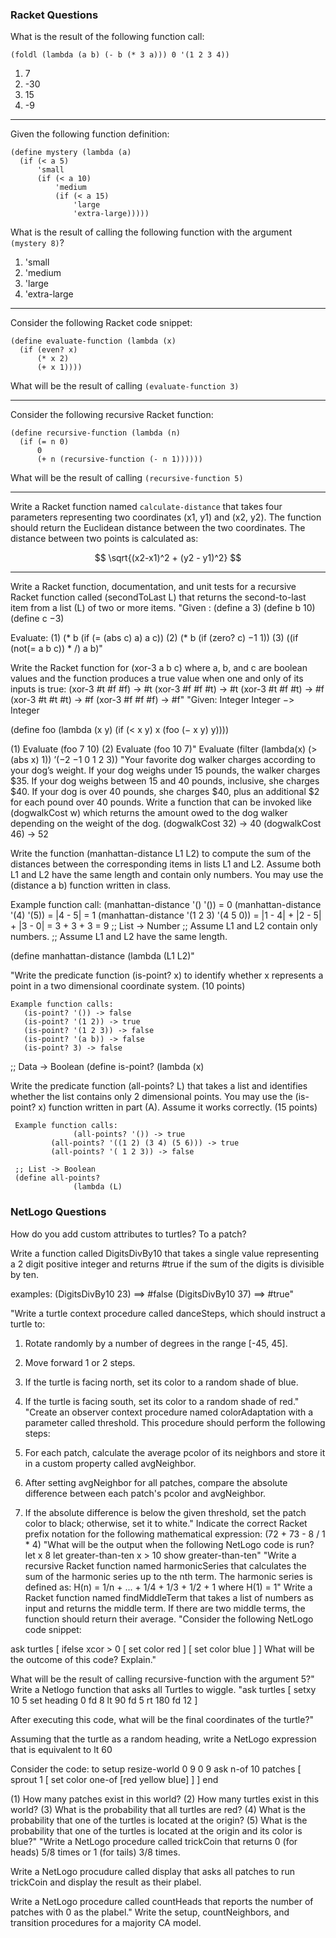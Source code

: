 
### Racket Questions

What is the result of the following function call:

`(foldl (lambda (a b) (- b (* 3 a))) 0 '(1 2 3 4))`

1. 7
2. -30
3. 15
4. -9

---

Given the following function definition:

```
(define mystery (lambda (a)
  (if (< a 5)
      'small
      (if (< a 10)
          'medium
          (if (< a 15)
              'large
              'extra-large)))))
```

What is the result of calling the following function with the argument `(mystery 8)`?

1. 'small
2. 'medium
3. 'large
4. 'extra-large

---

Consider the following Racket code snippet:

```
(define evaluate-function (lambda (x)
  (if (even? x)
      (* x 2)
      (+ x 1))))
```

What will be the result of calling `(evaluate-function 3)`

---

Consider the following recursive Racket function:

```
(define recursive-function (lambda (n)
  (if (= n 0)
      0
      (+ n (recursive-function (- n 1))))))
```

What will be the result of calling `(recursive-function 5)`

---

Write a Racket function named `calculate-distance` that takes four parameters representing two coordinates (x1, y1) and (x2, y2). The function should return the Euclidean distance between the two coordinates. The distance between two points is calculated as:

$$ \sqrt{(x2-x1)^2 + (y2 - y1)^2} $$

---


Write a Racket function, documentation, and unit tests for a recursive Racket function called (secondToLast L) that returns the second-to-last item from a list (L) of two or more items.
"Given :
(define a 3)
(define b 10)
(define c −3)

Evaluate:
(1)    (* b (if (= (abs c) a) a c))
(2)    (* b (if (zero? c) −1 1))
(3)    ((if (not(= a b c)) * /) a b)"

Write the Racket function for (xor-3 a b c) where a, b, and c are boolean values and the function produces a true value when one and only of its inputs is true:
(xor-3 #t #f #f) -> #t
(xor-3 #f #f #t) -> #t
(xor-3 #t #f #t) -> #f
(xor-3 #t #t #t) -> #f
(xor-3 #f #f #f) -> #f"
"Given: Integer Integer −> Integer

(define foo
    (lambda (x y)
        (if (< x y)
            x
           (foo (− x y) y))))

(1)     Evaluate (foo 7 10)
(2)     Evaluate (foo 10 7)"
Evaluate (filter (lambda(x) (> (abs x) 1)) ’(−2 −1 0 1 2 3))
"Your favorite dog walker charges according to your dog’s weight. If your dog
weighs under 15 pounds, the walker charges $35. If your dog weighs between 15 and 40
pounds, inclusive, she charges $40. If your dog is over 40 pounds, she charges $40, plus an
additional $2 for each pound over 40 pounds. Write a function that can be invoked like
(dogwalkCost w) which returns the amount owed to the dog walker depending on the weight
of the dog.
(dogwalkCost 32) → 40
(dogwalkCost 46) → 52

Write the function (manhattan-distance L1 L2) to compute the sum of the distances between the corresponding items in lists L1 and L2. Assume both L1 and L2 have the same length and contain only numbers. You may use the (distance a b) function written in class.

Example function call:
    (manhattan-distance '() '()) = 0
    (manhattan-distance '(4) '(5)) = |4 - 5| = 1
    (manhattan-distance '(1 2 3) '(4 5 0))
    			= |1 - 4| + |2 - 5| + |3 - 0|
     			= 3 + 3 + 3
			= 9
    ;; List -> Number
    ;; Assume L1 and L2 contain only numbers.
    ;; Assume L1 and L2 have the same length.

(define manhattan-distance
    	    (lambda (L1 L2)"

"Write the predicate function (is-point? x) to identify whether x represents a point in a two dimensional coordinate system. (10 points)

    Example function calls:
       (is-point? '()) -> false
       (is-point? '(1 2)) -> true
       (is-point? '(1 2 3)) -> false
       (is-point? '(a b)) -> false
       (is-point? 3) -> false

   ;; Data -> Boolean
   (define is-point?
           (lambda (x)


Write the predicate function (all-points? L) that takes a list and identifies whether the list contains only 2 dimensional points. You may use the (is-point? x) function written in part (A). Assume it works correctly. (15 points)

     Example function calls:
                  (all-points? '()) -> true
             (all-points? '((1 2) (3 4) (5 6))) -> true
             (all-points? '( 1 2 3)) -> false

     ;; List -> Boolean
     (define all-points?
                  (lambda (L)

### NetLogo Questions

How do you add custom attributes to turtles? To a patch?


Write a function called DigitsDivBy10 that takes a single value representing a 2 digit positive integer and returns #true if the sum of the digits is divisible by ten.

examples: (DigitsDivBy10 23) ==> #false (DigitsDivBy10 37) ==> #true"

"Write a turtle context procedure called danceSteps, which should instruct a turtle to:

1.  Rotate randomly by a number of degrees in the range [-45, 45].
2.  Move forward 1 or 2 steps.
3.  If the turtle is facing north, set its color to a random shade of blue.
4.  If the turtle is facing south, set its color to a random shade of red."
"Create an observer context procedure named colorAdaptation with a parameter called threshold. This procedure should perform the following steps:

1. For each patch, calculate the average pcolor of its neighbors and store it in a custom property called avgNeighbor.
2. After setting avgNeighbor for all patches, compare the absolute difference between each patch's pcolor and avgNeighbor.
3. If the absolute difference is below the given threshold, set the patch color to black; otherwise, set it to white."
Indicate the correct Racket prefix notation for the following mathematical expression: (72 + 73 - 8 / 1 * 4)
"What will be the output when the following NetLogo code is run?
let x 8
let greater-than-ten x > 10
show greater-than-ten"
"Write a recursive Racket function named harmonicSeries that calculates the sum of the harmonic series up to the nth term. The harmonic series is defined as:
H(n) = 1/n + ... + 1/4 + 1/3 + 1/2 + 1 where H(1) = 1"
Write a Racket function named findMiddleTerm that takes a list of numbers as input and returns the middle term. If there are two middle terms, the function should return their average.
"Consider the following NetLogo code snippet:

ask turtles [
  ifelse xcor > 0 [
    set color red
  ] [
    set color blue
  ]
]
What will be the outcome of this code? Explain."




What will be the result of calling recursive-function with the argument 5?"
Write a Netlogo function that asks all Turtles to wiggle.
"ask turtles [
  setxy 10 5
  set heading 0
  fd 8
  lt 90
  fd 5
  rt 180
  fd 12
]

After executing this code, what will be the final coordinates of the turtle?"


Assuming that the turtle as a random heading, write a NetLogo expression that is equivalent to lt 60



Consider the code:
to setup
  resize-world 0 9 0 9
  ask n-of 10 patches
  [
    sprout 1
    [
      set color one-of [red yellow blue]
    ]
  ]
end

(1)  How many patches exist in this world?
(2)  How many turtles exist in this world?
(3)  What is the probability that all turtles are red?
(4)  What is the probability that one of the turtles is located at the origin?
(5)  What is the probability that one of the turtles is located at the origin and its color is blue?"
"Write a NetLogo procedure called trickCoin that returns 0 (for heads) 5/8 times or 1 (for tails) 3/8 times.

Write a NetLogo procudure called display that asks all patches to run trickCoin and display the result as their plabel.

Write a NetLogo procedure called countHeads that reports the number of patches with 0 as the plabel."
Write the setup, countNeighbors, and transition procedures for a majority CA model.
